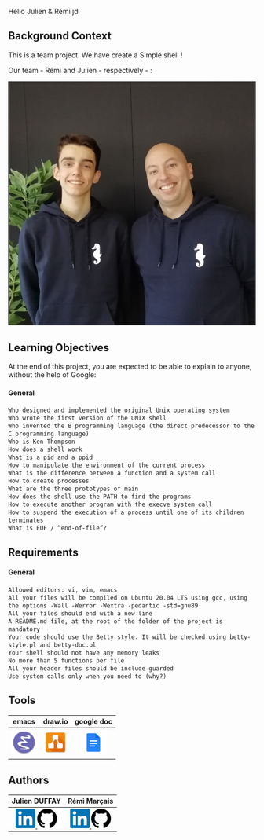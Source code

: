 Hello Julien & Rémi jd

## Background Context

This is a team project. We have create a Simple shell !

Our team - Rémi and Julien - respectively - :

![Team project Simple Shell](./pictures/team.png)

## Learning Objectives

At the end of this project, you are expected to be able to explain to anyone, without the help of Google:
#### General

    Who designed and implemented the original Unix operating system
    Who wrote the first version of the UNIX shell
    Who invented the B programming language (the direct predecessor to the C programming language)
    Who is Ken Thompson
    How does a shell work
    What is a pid and a ppid
    How to manipulate the environment of the current process
    What is the difference between a function and a system call
    How to create processes
    What are the three prototypes of main
    How does the shell use the PATH to find the programs
    How to execute another program with the execve system call
    How to suspend the execution of a process until one of its children terminates
    What is EOF / “end-of-file”?

## Requirements

#### General

    Allowed editors: vi, vim, emacs
    All your files will be compiled on Ubuntu 20.04 LTS using gcc, using the options -Wall -Werror -Wextra -pedantic -std=gnu89
    All your files should end with a new line
    A README.md file, at the root of the folder of the project is mandatory
    Your code should use the Betty style. It will be checked using betty-style.pl and betty-doc.pl
    Your shell should not have any memory leaks
    No more than 5 functions per file
    All your header files should be include guarded
    Use system calls only when you need to (why?)



## Tools

| emacs | draw.io | google doc |
|:---:|:---:|:---:|
| <img width="50" height="50" src=./pictures/logo_emacs.png> | <img width ="50" height="50" src=./pictures/logo_drawio.png> | <img width="55" height="55" src=./pictures/logo_google_doc.png> |

## Authors

| Julien DUFFAY | Rémi Marçais |
|:---:|:---:|
|<a href="https://www.linkedin.com/in/julien-duffay-206822a5/"> <img alt="Julien DUFFAY Linkedin" width="40px" src=./pictures/logo_linkedin.png> <a href="https://github.com/julien3641"> <img alt="Julien DUFFAY Github" width="40px" src=./pictures/logo_github.png> | <a href="https://www.linkedin.com/in/r%C3%A9mi-mar%C3%A7ais-274a4421a/"> <img alt="Rémi Marçais Linkedin" width="40px" src=./pictures/logo_linkedin.png> <a href="https://github.com/rmarcais"> <img alt="Elodie RIOU Github" width="40px" src=./pictures/logo_github.png> |